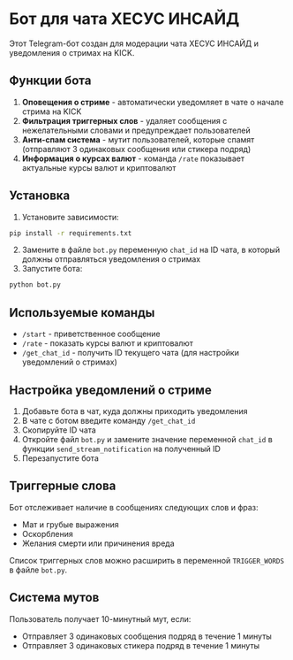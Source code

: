 # Бот для чата ХЕСУС ИНСАЙД

Этот Telegram-бот создан для модерации чата ХЕСУС ИНСАЙД и уведомления о стримах на KICK.

## Функции бота

1. **Оповещения о стриме** - автоматически уведомляет в чате о начале стрима на KICK
2. **Фильтрация триггерных слов** - удаляет сообщения с нежелательными словами и предупреждает пользователей
3. **Анти-спам система** - мутит пользователей, которые спамят (отправляют 3 одинаковых сообщения или стикера подряд)
4. **Информация о курсах валют** - команда `/rate` показывает актуальные курсы валют и криптовалют

## Установка

1. Установите зависимости:
```bash
pip install -r requirements.txt
```

2. Замените в файле `bot.py` переменную `chat_id` на ID чата, в который должны отправляться уведомления о стримах
3. Запустите бота:
```bash
python bot.py
```

## Используемые команды

- `/start` - приветственное сообщение
- `/rate` - показать курсы валют и криптовалют
- `/get_chat_id` - получить ID текущего чата (для настройки уведомлений о стримах)

## Настройка уведомлений о стриме

1. Добавьте бота в чат, куда должны приходить уведомления
2. В чате с ботом введите команду `/get_chat_id`
3. Скопируйте ID чата
4. Откройте файл `bot.py` и замените значение переменной `chat_id` в функции `send_stream_notification` на полученный ID
5. Перезапустите бота

## Триггерные слова

Бот отслеживает наличие в сообщениях следующих слов и фраз:
- Мат и грубые выражения
- Оскорбления
- Желания смерти или причинения вреда

Список триггерных слов можно расширить в переменной `TRIGGER_WORDS` в файле `bot.py`.

## Система мутов

Пользователь получает 10-минутный мут, если:
- Отправляет 3 одинаковых сообщения подряд в течение 1 минуты
- Отправляет 3 одинаковых стикера подряд в течение 1 минуты